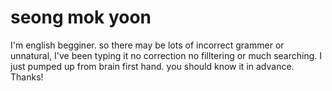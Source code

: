 # seong mok yoon
I'm english begginer. so there may be lots of incorrect grammer or unnatural, I've been typing it no correction no filltering  or much searching. I just pumped up from brain first hand. you should know it in advance. Thanks!
